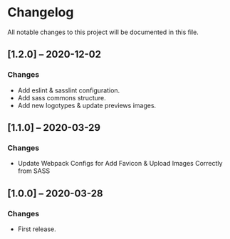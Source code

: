 # Changelog
All notable changes to this project will be documented in this file.

## [1.2.0] – 2020-12-02
### Changes
- Add eslint & sasslint configuration.
- Add sass commons structure.
- Add new logotypes & update previews images.

## [1.1.0] – 2020-03-29
### Changes
- Update Webpack Configs for Add Favicon & Upload Images Correctly from SASS

## [1.0.0] – 2020-03-28
### Changes
- First release.
